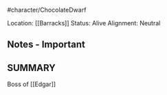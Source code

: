 #character/ChocolateDwarf 

Location: [[Barracks]]
Status: Alive
Alignment: Neutral

## Notes - Important

## SUMMARY

Boss of [[Edgar]]
